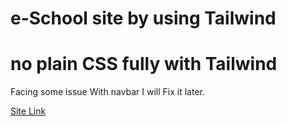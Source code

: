 # e-School site by using Tailwind

# no plain CSS fully with Tailwind

Facing some issue With navbar I will Fix it later.

[Site Link](https://mrx-arafat.github.io/E-School-Tailwind/)
